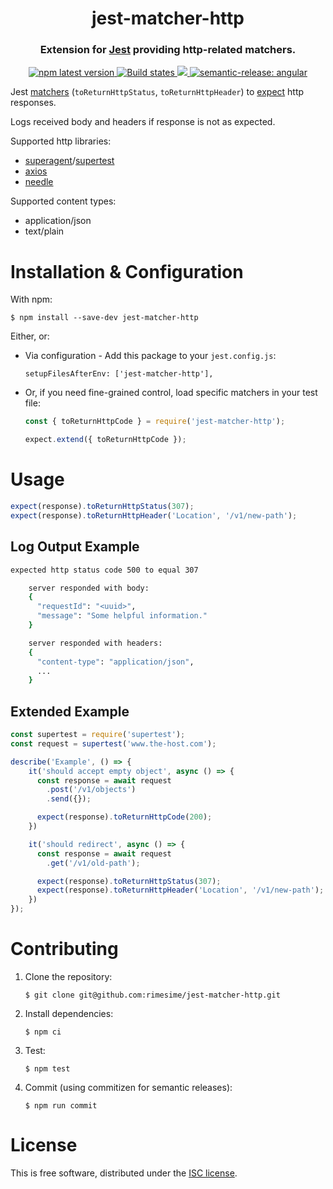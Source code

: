 <h1 align="center" style="border-bottom: none;">jest-matcher-http</h1>
<h3 align="center">Extension for <a href="https://facebook.github.io/jest">Jest</a> providing http-related matchers.</h3>
<p align="center">
  <a href="https://www.npmjs.com/package/jest-matcher-http">
    <img alt="npm latest version" src="https://img.shields.io/npm/v/jest-matcher-http/latest.svg">
  </a>
  <a href="https://github.com/rimesime/jest-matcher-http/actions?query=workflow%3ATest+branch%3Amain">
    <img alt="Build states" src="https://github.com/rimesime/jest-matcher-http/workflows/Test/badge.svg">
  </a>
  <a href="https://codecov.io/gh/rimesime/jest-matcher-http" >
    <img src="https://codecov.io/gh/rimesime/jest-matcher-http/branch/main/graph/badge.svg?token=OY3A3BFOUG"/>
  </a>
  <a href="#badge">
    <img alt="semantic-release: angular" src="https://img.shields.io/badge/semantic--release-angular-e10079?logo=semantic-release">
  </a>
</p>


Jest [matchers](https://jestjs.io/docs/using-matchers) (`toReturnHttpStatus`, `toReturnHttpHeader`) to [expect](https://jestjs.io/docs/expect) http responses.

Logs received body and headers if response is not as expected.

Supported http libraries:
- [superagent](https://www.npmjs.com/package/superagent)/[supertest](https://www.npmjs.com/package/supertest)
- [axios](https://www.npmjs.com/package/axios)
- [needle](https://www.npmjs.com/package/needle)

Supported content types:
- application/json
- text/plain

# Installation & Configuration

With npm:

```shell
$ npm install --save-dev jest-matcher-http
```

Either, or:
* Via configuration - Add this package to your `jest.config.js`:
    ```
    setupFilesAfterEnv: ['jest-matcher-http'],
    ```

* Or, if you need fine-grained control, load specific matchers in your test file:
    ```javascript
    const { toReturnHttpCode } = require('jest-matcher-http');

    expect.extend({ toReturnHttpCode });
    ```

# Usage

```javascript
expect(response).toReturnHttpStatus(307);
expect(response).toReturnHttpHeader('Location', '/v1/new-path');
```

## Log Output Example
```bash
expected http status code 500 to equal 307

    server responded with body:
    {
      "requestId": "<uuid>",
      "message": "Some helpful information."
    }

    server responded with headers:
    {
      "content-type": "application/json",
      ...
    }
```

## Extended Example
```javascript
const supertest = require('supertest');
const request = supertest('www.the-host.com');

describe('Example', () => {
    it('should accept empty object', async () => {
      const response = await request
        .post('/v1/objects')
        .send({});

      expect(response).toReturnHttpCode(200);
    })

    it('should redirect', async () => {
      const response = await request
        .get('/v1/old-path');

      expect(response).toReturnHttpStatus(307);
      expect(response).toReturnHttpHeader('Location', '/v1/new-path');
    })
});
```

# Contributing

1. Clone the repository:
    ```shell
    $ git clone git@github.com:rimesime/jest-matcher-http.git
    ```

1. Install dependencies:
    ```shell
    $ npm ci
    ```

1. Test:
    ```shell
    $ npm test
    ```

1. Commit (using commitizen for semantic releases):
    ```shell
    $ npm run commit
    ```

# License

This is free software, distributed under the [ISC license](https://opensource.org/licenses/ISC).